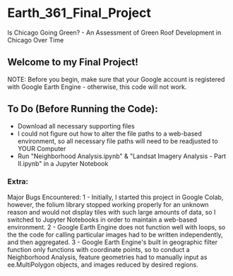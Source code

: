 # Earth_361_Final_Project
Is Chicago Going Green? - An Assessment of Green Roof Development in Chicago Over Time

## Welcome to my Final Project! 

NOTE: Before you begin, make sure that your Google account is registered with Google Earth Engine - otherwise, this code will not work. 


## To Do (Before Running the Code):
- Download all necessary supporting files
- I could not figure out how to alter the file paths to a web-based environment, so all necessary file paths will need to be readjusted to YOUR Computer
- Run "Neighborhood Analysis.ipynb" & "Landsat Imagery Analysis - Part II.ipynb" in a Jupyter Notebook

### Extra: 
Major Bugs Encountered:
1 - Initially, I started this project in Google Colab, however, the folium library stopped working properly for an unknown reason and would not display tiles with such large amounts of data, so I switched to Jupyter Notebooks in order to maintain a web-based environment.
2 - Google Earth Engine does not function well with loops, so the the code for calling particular images had to be written independently, and then aggregated.
3 - Google Earth Engine's built in geographic filter function only functions with coordinate points, so to conduct a Neighborhood Analysis, feature geometries had to manually input as ee.MultiPolygon objects, and images reduced by desired regions.


